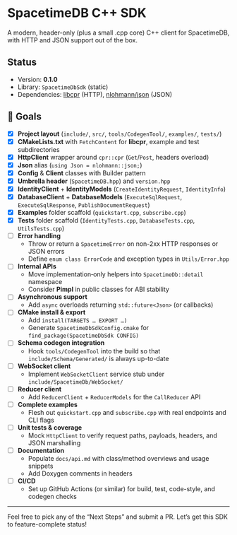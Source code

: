 # SpacetimeDB C++ SDK

A modern, header-only (plus a small .cpp core) C++ client for SpacetimeDB, with HTTP and JSON support out of the box.

## Status

- Version: **0.1.0**
- Library: `SpacetimeDbSdk` (static)
- Dependencies: [libcpr](https://github.com/libcpr/cpr) (HTTP), [nlohmann/json](https://github.com/nlohmann/json) (JSON)

## 🎯 Goals

- [x] **Project layout** (`include/`, `src/`, `tools/CodegenTool/`, `examples/`, `tests/`)
- [x] **CMakeLists.txt** with `FetchContent` for **libcpr**, example and test subdirectories
- [x] **HttpClient** wrapper around `cpr::cpr` (`Get`/`Post`, headers overload)
- [x] **Json** alias (`using Json = nlohmann::json;`)
- [x] **Config** & **Client** classes with Builder pattern
- [x] **Umbrella header** (`SpacetimeDB.hpp`) and `version.hpp`
- [x] **IdentityClient** + **IdentityModels** (`CreateIdentityRequest`, `IdentityInfo`)
- [x] **DatabaseClient** + **DatabaseModels** (`ExecuteSqlRequest`, `ExecuteSqlResponse`, `PublishDocumentRequest`)
- [x] **Examples** folder scaffold (`quickstart.cpp`, `subscribe.cpp`)
- [x] **Tests** folder scaffold (`IdentityTests.cpp`, `DatabaseTests.cpp`, `UtilsTests.cpp`)
- [ ] **Error handling**
    - Throw or return a `SpacetimeError` on non-2xx HTTP responses or JSON errors
    - Define `enum class ErrorCode` and exception types in `Utils/Error.hpp`
- [ ] **Internal APIs**
    - Move implementation‐only helpers into `SpacetimeDb::detail` namespace
    - Consider **Pimpl** in public classes for ABI stability
- [ ] **Asynchronous support**
    - Add `async` overloads returning `std::future<Json>` (or callbacks)
- [ ] **CMake install & export**
    - Add `install(TARGETS … EXPORT …)`
    - Generate `SpacetimeDbSdkConfig.cmake` for `find_package(SpacetimeDbSdk CONFIG)`
- [ ] **Schema codegen integration**
    - Hook `tools/CodegenTool` into the build so that `include/Schema/Generated/` is always up-to-date
- [ ] **WebSocket client**
    - Implement `WebSocketClient` service stub under `include/SpacetimeDb/WebSocket/`
- [ ] **Reducer client**
    - Add `ReducerClient` + `ReducerModels` for the `CallReducer` API
- [ ] **Complete examples**
    - Flesh out `quickstart.cpp` and `subscribe.cpp` with real endpoints and CLI flags
- [ ] **Unit tests & coverage**
    - Mock `HttpClient` to verify request paths, payloads, headers, and JSON marshalling
- [ ] **Documentation**
    - Populate `docs/api.md` with class/method overviews and usage snippets
    - Add Doxygen comments in headers
- [ ] **CI/CD**
    - Set up GitHub Actions (or similar) for build, test, code-style, and codegen checks

---

Feel free to pick any of the “Next Steps” and submit a PR. Let’s get this SDK to feature-complete status!
